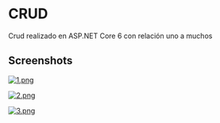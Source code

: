 # CRUD

Crud realizado en ASP.NET Core 6 con relación uno a muchos

## Screenshots
[![1.png](https://i.postimg.cc/pLj48tM1/1.png)](https://postimg.cc/9DWL5KMG)

[![2.png](https://i.postimg.cc/sD7bGrrH/2.png)](https://postimg.cc/jLqMBBCy)

[![3.png](https://i.postimg.cc/jSh9v4Cz/3.png)](https://postimg.cc/QFH0d5Qt)

